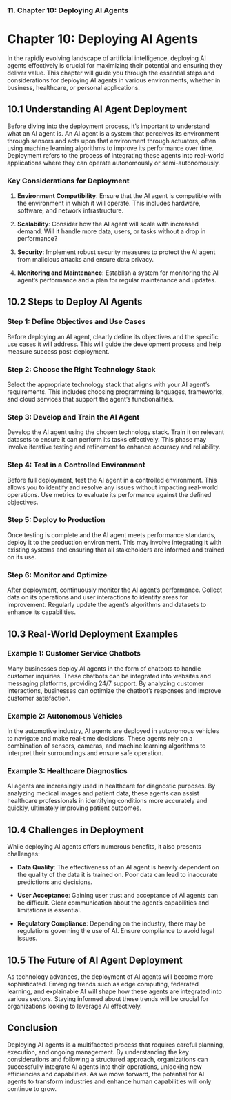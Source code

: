 ### 11. **Chapter 10: Deploying AI Agents**

# Chapter 10: Deploying AI Agents

In the rapidly evolving landscape of artificial intelligence, deploying AI agents effectively is crucial for maximizing their potential and ensuring they deliver value. This chapter will guide you through the essential steps and considerations for deploying AI agents in various environments, whether in business, healthcare, or personal applications.

## 10.1 Understanding AI Agent Deployment

Before diving into the deployment process, it’s important to understand what an AI agent is. An AI agent is a system that perceives its environment through sensors and acts upon that environment through actuators, often using machine learning algorithms to improve its performance over time. Deployment refers to the process of integrating these agents into real-world applications where they can operate autonomously or semi-autonomously.

### Key Considerations for Deployment

1. **Environment Compatibility**: Ensure that the AI agent is compatible with the environment in which it will operate. This includes hardware, software, and network infrastructure.

2. **Scalability**: Consider how the AI agent will scale with increased demand. Will it handle more data, users, or tasks without a drop in performance?

3. **Security**: Implement robust security measures to protect the AI agent from malicious attacks and ensure data privacy.

4. **Monitoring and Maintenance**: Establish a system for monitoring the AI agent’s performance and a plan for regular maintenance and updates.

## 10.2 Steps to Deploy AI Agents

### Step 1: Define Objectives and Use Cases

Before deploying an AI agent, clearly define its objectives and the specific use cases it will address. This will guide the development process and help measure success post-deployment.

### Step 2: Choose the Right Technology Stack

Select the appropriate technology stack that aligns with your AI agent’s requirements. This includes choosing programming languages, frameworks, and cloud services that support the agent’s functionalities.

### Step 3: Develop and Train the AI Agent

Develop the AI agent using the chosen technology stack. Train it on relevant datasets to ensure it can perform its tasks effectively. This phase may involve iterative testing and refinement to enhance accuracy and reliability.

### Step 4: Test in a Controlled Environment

Before full deployment, test the AI agent in a controlled environment. This allows you to identify and resolve any issues without impacting real-world operations. Use metrics to evaluate its performance against the defined objectives.

### Step 5: Deploy to Production

Once testing is complete and the AI agent meets performance standards, deploy it to the production environment. This may involve integrating it with existing systems and ensuring that all stakeholders are informed and trained on its use.

### Step 6: Monitor and Optimize

After deployment, continuously monitor the AI agent’s performance. Collect data on its operations and user interactions to identify areas for improvement. Regularly update the agent’s algorithms and datasets to enhance its capabilities.

## 10.3 Real-World Deployment Examples

### Example 1: Customer Service Chatbots

Many businesses deploy AI agents in the form of chatbots to handle customer inquiries. These chatbots can be integrated into websites and messaging platforms, providing 24/7 support. By analyzing customer interactions, businesses can optimize the chatbot’s responses and improve customer satisfaction.

### Example 2: Autonomous Vehicles

In the automotive industry, AI agents are deployed in autonomous vehicles to navigate and make real-time decisions. These agents rely on a combination of sensors, cameras, and machine learning algorithms to interpret their surroundings and ensure safe operation.

### Example 3: Healthcare Diagnostics

AI agents are increasingly used in healthcare for diagnostic purposes. By analyzing medical images and patient data, these agents can assist healthcare professionals in identifying conditions more accurately and quickly, ultimately improving patient outcomes.

## 10.4 Challenges in Deployment

While deploying AI agents offers numerous benefits, it also presents challenges:

- **Data Quality**: The effectiveness of an AI agent is heavily dependent on the quality of the data it is trained on. Poor data can lead to inaccurate predictions and decisions.

- **User Acceptance**: Gaining user trust and acceptance of AI agents can be difficult. Clear communication about the agent’s capabilities and limitations is essential.

- **Regulatory Compliance**: Depending on the industry, there may be regulations governing the use of AI. Ensure compliance to avoid legal issues.

## 10.5 The Future of AI Agent Deployment

As technology advances, the deployment of AI agents will become more sophisticated. Emerging trends such as edge computing, federated learning, and explainable AI will shape how these agents are integrated into various sectors. Staying informed about these trends will be crucial for organizations looking to leverage AI effectively.

## Conclusion

Deploying AI agents is a multifaceted process that requires careful planning, execution, and ongoing management. By understanding the key considerations and following a structured approach, organizations can successfully integrate AI agents into their operations, unlocking new efficiencies and capabilities. As we move forward, the potential for AI agents to transform industries and enhance human capabilities will only continue to grow.